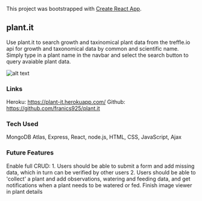 This project was bootstrapped with [Create React App](https://github.com/facebook/create-react-app).

## plant.it

Use plant.it to search growth and taxinomical plant data from the treffle.io api for growth and taxonomical data by common and scientific name. Simply type in a plant name in the navbar and select the search button to query avaiable plant data.

![alt text](https://i.imgur.com/M51Sd1e.png)

### Links

Heroku: https://plant-it.herokuapp.com/
Github: https://github.com/franics925/plant.it


### Tech Used
MongoDB Atlas,
Express,
React,
node.js,
HTML,
CSS,
JavaScript,
Ajax


### Future Features
Enable full CRUD: 
    1. Users should be able to submit a form and add missing data, which in turn can be verified by other users
    2. Users should be able to 'collect' a plant and add observations, watering and feeding data, and get notifications when a plant needs to be watered or fed.
Finish image viewer in plant details



